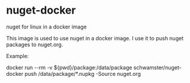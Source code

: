 # nuget-docker
nuget for linux in a docker image

This image is used to use nuget in a docker image. I use it to push nuget packages to nuget.org.

Example:

docker run --rm -v ${pwd}/package:/data/package schwamster/nuget-docker push /data/package/*.nupkg <your nuget api key> -Source nuget.org

